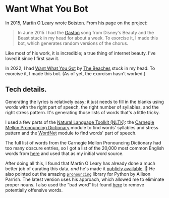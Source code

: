 # Want What You Bot

In 2015, [Martin O'Leary](https://mewo2.com/) wrote [Botston](https://twitter.com/botston). From [his page](https://mewo2.com/bots/botston/) on the project:

> In June 2015 I had the [Gaston](https://www.youtube.com/watch?v=VuJTqmpBnI0) song from Disney's Beauty and the Beast stuck in my head for about a week. To exorcise it, I made this bot, which generates random versions of the chorus.

Like most of his work, it is incredible; a true thing of internet beauty. I've loved it since I first saw it.

In 2022, I had [Want What You Got](https://www.youtube.com/watch?v=gggDVJfvhgM) by [The Beaches](https://www.thebeachesband.com/) stuck in my head. To exorcise it, I made this bot. (As of yet, the exorcism hasn't worked.)

## Tech details.

Generating the lyrics is relatively easy; it just needs to fill in the blanks using words with the right part of speech, the right number of syllables, and the right stress pattern. It's generating those lists of words that's a little tricky.

I used a few parts of the [Natural Language Toolkit (NLTK)](https://www.nltk.org/): the [Carnegie Mellon Pronouncing Dictionary](https://www.nltk.org/api/nltk.corpus.reader.cmudict.html#module-nltk.corpus.reader.cmudict) module to find words' syllables and stress pattern and the [WordNet](https://www.nltk.org/api/nltk.corpus.reader.wordnet.html#module-nltk.corpus.reader.wordnet) module to find words' part of speech.

The full list of words from the Carnegie Mellon Pronouncing Dictionary had too many obscure entries, so I got a list of the 20,000 most common English words from [here](https://github.com/first20hours/google-10000-english) and used that as my initial word source.

After doing all this, I found that Martin O'Leary has already done a much better job of curating this data, _and_ he's made it [publicly available](https://github.com/mewo2/syllpos). 🤦 He also pointed out the amazing [`pronouncing`](https://github.com/mewo2/pronouncingpy) library for Python by Allison Parrish. The latest version uses his approach, which allowed me to eliminate proper nouns. I also used the "bad word" list found [here](https://www.cs.cmu.edu/~biglou/resources/) to remove potentially offensive words.